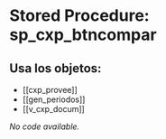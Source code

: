 # Stored Procedure: sp_cxp_btncompar

## Usa los objetos:
- [[cxp_provee]]
- [[gen_periodos]]
- [[v_cxp_docum]]

*No code available.*
